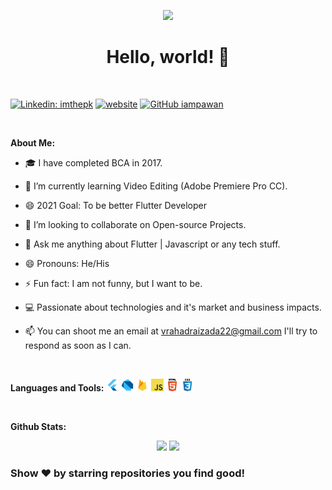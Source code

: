 <div>
  
  <p align="center">
  <img src="https://i.imgur.com/8MupZHY.gif" width="400px" />
  <br>
  </p>
  
  <h1 align="center">Hello, world! 👋</h1>
  
  <br>
<!-- --------------------------------------------------------------------- -->

[![Linkedin: imthepk](https://img.shields.io/badge/Linked-IN-blue)](https://www.linkedin.com/in/imthepk/)
[![website](https://img.shields.io/badge/Portfolio-Website-yellow)](https://vrahadraizada.com/)
[![GitHub iampawan](https://img.shields.io/badge/Git-hub-red)](https://github.com/vrahadraizada)

  <br>
<!-- --------------------------------------------------------------------- -->

**About Me:**

- 🎓 I have completed BCA in 2017.
- 🌱 I’m currently learning Video Editing (Adobe Premiere Pro CC).
- 😄 2021 Goal: To be better Flutter Developer
- 🤔 I’m looking to collaborate on Open-source Projects.
- 💬 Ask me anything about Flutter | Javascript or any tech stuff.
- 😄 Pronouns: He/His
- ⚡ Fun fact: I am not funny, but I want to be.
- 💻 Passionate about technologies and it's market and business impacts.
- 📫 You can shoot me an email at vrahadraizada22@gmail.com I'll try to respond as soon as I can.

  <br>
<!-- --------------------------------------------------------------------- -->

**Languages and Tools:**
<code><img height="20" src="https://raw.githubusercontent.com/github/explore/80688e429a7d4ef2fca1e82350fe8e3517d3494d/topics/flutter/flutter.png"></code>
<code><img height="20" src="https://raw.githubusercontent.com/github/explore/80688e429a7d4ef2fca1e82350fe8e3517d3494d/topics/dart/dart.png"></code>
<code><img height="20" src="https://raw.githubusercontent.com/github/explore/80688e429a7d4ef2fca1e82350fe8e3517d3494d/topics/firebase/firebase.png"></code>
<code><img height="20" src="https://raw.githubusercontent.com/github/explore/80688e429a7d4ef2fca1e82350fe8e3517d3494d/topics/javascript/javascript.png"></code>
<code><img height="20" src="https://raw.githubusercontent.com/github/explore/80688e429a7d4ef2fca1e82350fe8e3517d3494d/topics/html/html.png"></code>
<code><img height="20" src="https://raw.githubusercontent.com/github/explore/80688e429a7d4ef2fca1e82350fe8e3517d3494d/topics/css/css.png"></code>

  <br>
<!-- --------------------------------------------------------------------- -->

**Github Stats:**

<p align="center">
  
  <img src="https://github-readme-stats.vercel.app/api?username=vrahadraizada&hide=stars&show_icons=true&theme=dracula&line_height=32">
  <img src="https://github-readme-stats.vercel.app/api/top-langs/?username=vrahadraizada&count_private=true&theme=dracula">

</p>

<!-- --------------------------------------------------------------------- -->

### Show ❤️ by starring repositories you find good!

</div>

